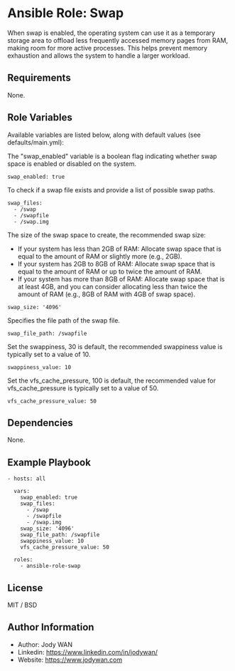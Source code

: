 Ansible Role: Swap
=========

When swap is enabled, the operating system can use it as a temporary storage area to offload less frequently accessed memory pages from RAM, making room for more active processes. This helps prevent memory exhaustion and allows the system to handle a larger workload.

Requirements
------------

None.

Role Variables
--------------

Available variables are listed below, along with default values (see defaults/main.yml):

The "swap_enabled" variable is a boolean flag indicating whether swap space is enabled or disabled on the system.

    swap_enabled: true

To check if a swap file exists and provide a list of possible swap paths.

    swap_files:
      - /swap
      - /swapfile
      - /swap.img

The size of the swap space to create, the recommended swap size:

- If your system has less than 2GB of RAM: Allocate swap space that is equal to the amount of RAM or slightly more (e.g., 2GB).
- If your system has 2GB to 8GB of RAM: Allocate swap space that is equal to the amount of RAM or up to twice the amount of RAM.
- If your system has more than 8GB of RAM: Allocate swap space that is at least 4GB, and you can consider allocating less than twice the amount of RAM (e.g., 8GB of RAM with 4GB of swap space).
```
swap_size: '4096'
```

Specifies the file path of the swap file.

    swap_file_path: /swapfile
    
Set the swappiness, 30 is default, the recommended swappiness value is typically set to a value of 10.

    swappiness_value: 10

Set the vfs_cache_pressure, 100 is default, the recommended value for vfs_cache_pressure is typically set to a value of 50. 

    vfs_cache_pressure_value: 50
    
Dependencies
------------

None.

Example Playbook
----------------

    - hosts: all
    
      vars:
        swap_enabled: true
        swap_files:
          - /swap
          - /swapfile
          - /swap.img
        swap_size: '4096'
        swap_file_path: /swapfile
        swappiness_value: 10
        vfs_cache_pressure_value: 50
    
      roles:
        - ansible-role-swap

License
-------

MIT / BSD

Author Information
------------------

* Author: Jody WAN
* Linkedin: https://www.linkedin.com/in/jodywan/
* Website: https://www.jodywan.com
